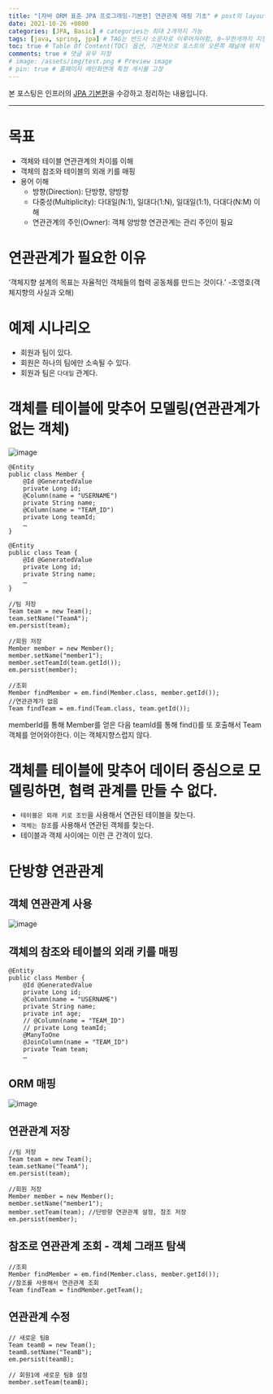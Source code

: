 ```yaml
---
title: "[자바 ORM 표준 JPA 프로그래밍-기본편] 연관관계 매핑 기초" # post의 layout이 기본적으로 post로 설정되어있어서 Front Matter에 따로 layout변수를 만들어 주지 않아도 됨
date: 2021-10-26 +0800
categories: [JPA, Basic] # categories는 최대 2개까지 가능
tags: [java, spring, jpa] # TAG는 반드시 소문자로 이루어져야함, 0~무한개까지 지정 가능
toc: true # Table Of Content(TOC) 옵션, 기본적으로 포스트의 오른쪽 패널에 위치
comments: true # 댓글 유무 지정
# image: /assets/img/test.png # Preview image
# pin: true # 홈페이지 메인화면에 특정 게시물 고정
---
```


본 포스팅은 인프러의 [JPA 기본편](https://www.inflearn.com/course/ORM-JPA-Basic#)을 수강하고 정리하는 내용입니다.

<hr>

# 목표
- 객체와 테이블 연관관계의 차이를 이해
- 객체의 참조와 테이블의 외래 키를 매핑
- 용어 이해
  - 방향(Direction): 단방향, 양방향
  - 다중성(Multiplicity): 다대일(N:1), 일대다(1:N), 일대일(1:1), 다대다(N:M) 이해
  - 연관관계의 주인(Owner): 객체 양방향 연관관계는 관리 주인이 필요

# 연관관계가 필요한 이유

‘객체지향 설계의 목표는 자율적인 객체들의 협력 공동체를 만드는 것이다.’ -조영호(객체지향의 사실과 오해)

# 예제 시나리오
- 회원과 팀이 있다.
- 회원은 하나의 팀에만 소속될 수 있다.
- 회원과 팀은 `다대일` 관계다.

# 객체를 테이블에 맞추어 모델링(연관관계가 없는 객체)

![image](https://user-images.githubusercontent.com/44339530/138797846-f9397eaa-2d05-433d-98ca-a13e713bab50.png)

~~~
@Entity
public class Member {
    @Id @GeneratedValue
    private Long id;
    @Column(name = "USERNAME")
    private String name;
    @Column(name = "TEAM_ID")
    private Long teamId;
    …
}

@Entity
public class Team {
    @Id @GeneratedValue
    private Long id;
    private String name;
    …
}
~~~

~~~
//팀 저장
Team team = new Team();
team.setName("TeamA");
em.persist(team);

//회원 저장
Member member = new Member();
member.setName("member1");
member.setTeamId(team.getId());
em.persist(member);

//조회
Member findMember = em.find(Member.class, member.getId());
//연관관계가 없음
Team findTeam = em.find(Team.class, team.getId());
~~~

memberId를 통해 Member를 얻은 다음 teamId를 통해 find()를 또 호출해서 Team객체를 얻어와야한다. 이는 객체지향스럽지 않다.

# 객체를 테이블에 맞추어 데이터 중심으로 모델링하면, 협력 관계를 만들 수 없다.
- `테이블은 외래 키로 조인`을 사용해서 연관된 테이블을 찾는다.
- `객체는 참조`를 사용해서 연관된 객체를 찾는다.
- 테이블과 객체 사이에는 이런 큰 간격이 있다.

# 단방향 연관관계

## 객체 연관관계 사용

![image](https://user-images.githubusercontent.com/44339530/138799360-39042a8d-bb5c-4c2c-9437-6194db3cdd1b.png)

## 객체의 참조와 테이블의 외래 키를 매핑

~~~
@Entity
public class Member {
    @Id @GeneratedValue
    private Long id;
    @Column(name = "USERNAME")
    private String name;
    private int age;
    // @Column(name = "TEAM_ID")
    // private Long teamId;
    @ManyToOne
    @JoinColumn(name = "TEAM_ID")
    private Team team;
    …
~~~

## ORM 매핑

![image](https://user-images.githubusercontent.com/44339530/138799737-7159d454-ae14-4ff6-b6b8-8da117c99e1b.png)

## 연관관계 저장

~~~
//팀 저장
Team team = new Team();
team.setName("TeamA");
em.persist(team);

//회원 저장
Member member = new Member();
member.setName("member1");
member.setTeam(team); //단방향 연관관계 설정, 참조 저장
em.persist(member);
~~~

## 참조로 연관관계 조회 - 객체 그래프 탐색

~~~
//조회
Member findMember = em.find(Member.class, member.getId());
//참조를 사용해서 연관관계 조회
Team findTeam = findMember.getTeam();
~~~

## 연관관계 수정

~~~
// 새로운 팀B
Team teamB = new Team();
teamB.setName("TeamB");
em.persist(teamB);

// 회원1에 새로운 팀B 설정
member.setTeam(teamB);
~~~
